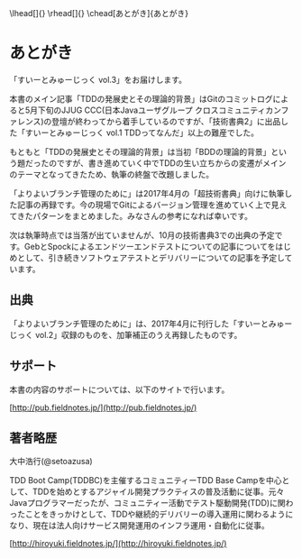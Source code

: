 \lhead[]{}
\rhead[]{}
\chead[あとがき]{あとがき}

# あとがき

「すいーとみゅーじっく vol.3」をお届けします。

本書のメイン記事「TDDの発展史とその理論的背景」はGitのコミットログによると5月下旬のJJUG CCC(日本Javaユーザグループ クロスコミュニティカンファレンス)の登壇が終わってから着手しているのですが、「技術書典2」に出品した「すいーとみゅーじっく vol.1 TDDってなんだ」以上の難産でした。

もともと「TDDの発展史とその理論的背景」は当初「BDDの理論的背景」という題だったのですが、書き進めていく中でTDDの生い立ちからの変遷がメインのテーマとなってきたため、執筆の終盤で改題しました。

「よりよいブランチ管理のために」は2017年4月の「超技術書典」向けに執筆した記事の再録です。今の現場でGitによるバージョン管理を進めていく上で見えてきたパターンをまとめました。みなさんの参考になれば幸いです。

次は執筆時点では当落が出ていませんが、10月の技術書典3での出典の予定です。GebとSpockによるエンドツーエンドテストについての記事についてをはじめとして、引き続きソフトウェアテストとデリバリーについての記事を予定しています。

## 出典

「よりよいブランチ管理のために」は、2017年4月に刊行した「すいーとみゅーじっく vol.2」収録のものを、加筆補正のうえ再録したものです。

## サポート

本書の内容のサポートについては、以下のサイトで行います。

[http://pub.fieldnotes.jp/](http://pub.fieldnotes.jp/)

## 著者略歴

大中浩行(\@setoazusa)

TDD Boot Camp(TDDBC)を主催するコミュニティーTDD Base Campを中心として、TDDを始めとするアジャイル開発プラクティスの普及活動に従事。元々Javaプログラマーだったが、コミュニティー活動でテスト駆動開発(TDD)に関わったことをきっかけとして、TDDや継続的デリバリーの導入運用に関わるようになり、現在は法人向けサービス開発運用のインフラ運用・自動化に従事。


[http://hiroyuki.fieldnotes.jp/](http://hiroyuki.fieldnotes.jp/)

